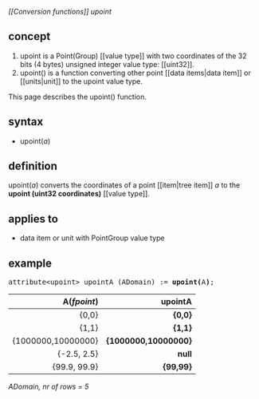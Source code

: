 *[[Conversion functions]] upoint*

## concept

1. upoint is a Point(Group) [[value type]] with two coordinates of the 32 bits (4 bytes) unsigned integer value type: [[uint32]].
2. upoint() is a function converting other point [[data items|data item]] or [[units|unit]] to the upoint value type.

This page describes the upoint() function.

## syntax

- upoint(*a*)

## definition

upoint(*a*) converts the coordinates of a point [[item|tree item]] *a* to the **upoint (uint32 coordinates)** [[value type]].

## applies to

- data item or unit with PointGroup value type

## example
<pre>
attribute&lt;upoint&gt; upointA (ADomain) := <B>upoint(</B>A<B>)</B>;
</pre>

| A(*fpoint*)        | **upointA**            |
|-------------------:|-----------------------:|
| {0,0}              | **{0,0}**              |
| {1,1}              | **{1,1}**              |
| {1000000,10000000} | **{1000000,10000000}** |
| {-2.5, 2.5}        | **null**               |
| {99.9, 99.9}       | **{99,99}**            |

*ADomain, nr of rows = 5*